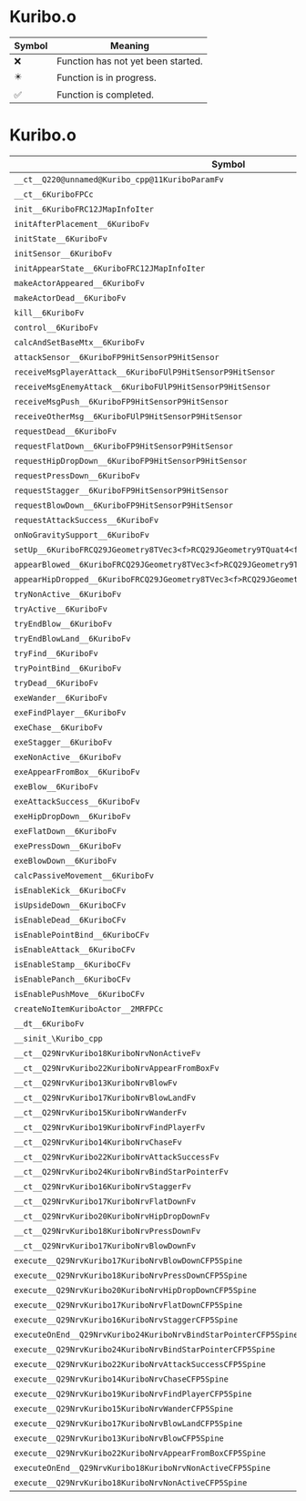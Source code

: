 # Kuribo.o
| Symbol | Meaning 
| ------------- | ------------- 
| :x: | Function has not yet been started. 
| :eight_pointed_black_star: | Function is in progress. 
| :white_check_mark: | Function is completed. 


# Kuribo.o
| Symbol | Decompiled? |
| ------------- | ------------- |
| `__ct__Q220@unnamed@Kuribo_cpp@11KuriboParamFv` | :x: |
| `__ct__6KuriboFPCc` | :x: |
| `init__6KuriboFRC12JMapInfoIter` | :x: |
| `initAfterPlacement__6KuriboFv` | :x: |
| `initState__6KuriboFv` | :x: |
| `initSensor__6KuriboFv` | :x: |
| `initAppearState__6KuriboFRC12JMapInfoIter` | :x: |
| `makeActorAppeared__6KuriboFv` | :x: |
| `makeActorDead__6KuriboFv` | :x: |
| `kill__6KuriboFv` | :x: |
| `control__6KuriboFv` | :x: |
| `calcAndSetBaseMtx__6KuriboFv` | :x: |
| `attackSensor__6KuriboFP9HitSensorP9HitSensor` | :x: |
| `receiveMsgPlayerAttack__6KuriboFUlP9HitSensorP9HitSensor` | :x: |
| `receiveMsgEnemyAttack__6KuriboFUlP9HitSensorP9HitSensor` | :x: |
| `receiveMsgPush__6KuriboFP9HitSensorP9HitSensor` | :x: |
| `receiveOtherMsg__6KuriboFUlP9HitSensorP9HitSensor` | :x: |
| `requestDead__6KuriboFv` | :x: |
| `requestFlatDown__6KuriboFP9HitSensorP9HitSensor` | :x: |
| `requestHipDropDown__6KuriboFP9HitSensorP9HitSensor` | :x: |
| `requestPressDown__6KuriboFv` | :x: |
| `requestStagger__6KuriboFP9HitSensorP9HitSensor` | :x: |
| `requestBlowDown__6KuriboFP9HitSensorP9HitSensor` | :x: |
| `requestAttackSuccess__6KuriboFv` | :x: |
| `onNoGravitySupport__6KuriboFv` | :x: |
| `setUp__6KuriboFRCQ29JGeometry8TVec3<f>RCQ29JGeometry9TQuat4<f>RCQ29JGeometry8TVec3<f>` | :x: |
| `appearBlowed__6KuriboFRCQ29JGeometry8TVec3<f>RCQ29JGeometry9TQuat4<f>RCQ29JGeometry8TVec3<f>` | :x: |
| `appearHipDropped__6KuriboFRCQ29JGeometry8TVec3<f>RCQ29JGeometry9TQuat4<f>` | :x: |
| `tryNonActive__6KuriboFv` | :x: |
| `tryActive__6KuriboFv` | :x: |
| `tryEndBlow__6KuriboFv` | :x: |
| `tryEndBlowLand__6KuriboFv` | :x: |
| `tryFind__6KuriboFv` | :x: |
| `tryPointBind__6KuriboFv` | :x: |
| `tryDead__6KuriboFv` | :x: |
| `exeWander__6KuriboFv` | :x: |
| `exeFindPlayer__6KuriboFv` | :x: |
| `exeChase__6KuriboFv` | :x: |
| `exeStagger__6KuriboFv` | :x: |
| `exeNonActive__6KuriboFv` | :x: |
| `exeAppearFromBox__6KuriboFv` | :x: |
| `exeBlow__6KuriboFv` | :x: |
| `exeAttackSuccess__6KuriboFv` | :x: |
| `exeHipDropDown__6KuriboFv` | :x: |
| `exeFlatDown__6KuriboFv` | :x: |
| `exePressDown__6KuriboFv` | :x: |
| `exeBlowDown__6KuriboFv` | :x: |
| `calcPassiveMovement__6KuriboFv` | :x: |
| `isEnableKick__6KuriboCFv` | :x: |
| `isUpsideDown__6KuriboCFv` | :x: |
| `isEnableDead__6KuriboCFv` | :x: |
| `isEnablePointBind__6KuriboCFv` | :x: |
| `isEnableAttack__6KuriboCFv` | :x: |
| `isEnableStamp__6KuriboCFv` | :x: |
| `isEnablePanch__6KuriboCFv` | :x: |
| `isEnablePushMove__6KuriboCFv` | :x: |
| `createNoItemKuriboActor__2MRFPCc` | :x: |
| `__dt__6KuriboFv` | :x: |
| `__sinit_\Kuribo_cpp` | :x: |
| `__ct__Q29NrvKuribo18KuriboNrvNonActiveFv` | :x: |
| `__ct__Q29NrvKuribo22KuriboNrvAppearFromBoxFv` | :x: |
| `__ct__Q29NrvKuribo13KuriboNrvBlowFv` | :x: |
| `__ct__Q29NrvKuribo17KuriboNrvBlowLandFv` | :x: |
| `__ct__Q29NrvKuribo15KuriboNrvWanderFv` | :x: |
| `__ct__Q29NrvKuribo19KuriboNrvFindPlayerFv` | :x: |
| `__ct__Q29NrvKuribo14KuriboNrvChaseFv` | :x: |
| `__ct__Q29NrvKuribo22KuriboNrvAttackSuccessFv` | :x: |
| `__ct__Q29NrvKuribo24KuriboNrvBindStarPointerFv` | :x: |
| `__ct__Q29NrvKuribo16KuriboNrvStaggerFv` | :x: |
| `__ct__Q29NrvKuribo17KuriboNrvFlatDownFv` | :x: |
| `__ct__Q29NrvKuribo20KuriboNrvHipDropDownFv` | :x: |
| `__ct__Q29NrvKuribo18KuriboNrvPressDownFv` | :x: |
| `__ct__Q29NrvKuribo17KuriboNrvBlowDownFv` | :x: |
| `execute__Q29NrvKuribo17KuriboNrvBlowDownCFP5Spine` | :x: |
| `execute__Q29NrvKuribo18KuriboNrvPressDownCFP5Spine` | :x: |
| `execute__Q29NrvKuribo20KuriboNrvHipDropDownCFP5Spine` | :x: |
| `execute__Q29NrvKuribo17KuriboNrvFlatDownCFP5Spine` | :x: |
| `execute__Q29NrvKuribo16KuriboNrvStaggerCFP5Spine` | :x: |
| `executeOnEnd__Q29NrvKuribo24KuriboNrvBindStarPointerCFP5Spine` | :x: |
| `execute__Q29NrvKuribo24KuriboNrvBindStarPointerCFP5Spine` | :x: |
| `execute__Q29NrvKuribo22KuriboNrvAttackSuccessCFP5Spine` | :x: |
| `execute__Q29NrvKuribo14KuriboNrvChaseCFP5Spine` | :x: |
| `execute__Q29NrvKuribo19KuriboNrvFindPlayerCFP5Spine` | :x: |
| `execute__Q29NrvKuribo15KuriboNrvWanderCFP5Spine` | :x: |
| `execute__Q29NrvKuribo17KuriboNrvBlowLandCFP5Spine` | :x: |
| `execute__Q29NrvKuribo13KuriboNrvBlowCFP5Spine` | :x: |
| `execute__Q29NrvKuribo22KuriboNrvAppearFromBoxCFP5Spine` | :x: |
| `executeOnEnd__Q29NrvKuribo18KuriboNrvNonActiveCFP5Spine` | :x: |
| `execute__Q29NrvKuribo18KuriboNrvNonActiveCFP5Spine` | :x: |
